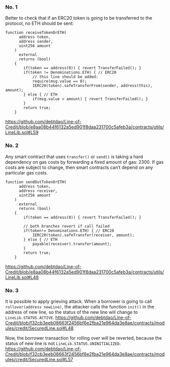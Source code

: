 ### No. 1
Better to check that if an ERC20 token is going to be transferred to the protocol, no ETH should be sent:
```
function receiveTokenOrETH(
      address token,
      address sender,
      uint256 amount
    )
      external
      returns (bool)
    {
        if(token == address(0)) { revert TransferFailed(); }
        if(token != Denominations.ETH) { // ERC20
            // this line should be added:
            require(msg.value == 0);
            IERC20(token).safeTransferFrom(sender, address(this), amount);
        } else { // ETH
            if(msg.value < amount) { revert TransferFailed(); }
        }
        return true;
    }
```
https://github.com/debtdao/Line-of-Credit/blob/e8aa08b44f6132a5ed901f8daa231700c5afeb3a/contracts/utils/LineLib.sol#L59

### No. 2
Any smart contract that uses `transfer()` or `send()` is taking a hard dependency on gas costs by forwarding a fixed amount of gas: 2300. If gas costs are subject to change, then smart contracts can’t depend on any particular gas costs.
```
function sendOutTokenOrETH(
      address token,
      address receiver,
      uint256 amount
    )
      external
      returns (bool)
    {
        if(token == address(0)) { revert TransferFailed(); }
        
        // both branches revert if call failed
        if(token!= Denominations.ETH) { // ERC20
            IERC20(token).safeTransfer(receiver, amount);
        } else { // ETH
            payable(receiver).transfer(amount);
        }
        return true;
    }
```
https://github.com/debtdao/Line-of-Credit/blob/e8aa08b44f6132a5ed901f8daa231700c5afeb3a/contracts/utils/LineLib.sol#L48

### No. 3
It is possible to apply grieving attack. When a borrower is going to call `rollover(address newLine)`, the attacker calls the function `init()` in the address of new line, so the status of the new line will change to `LineLib.STATUS.ACTIVE`.
https://github.com/debtdao/Line-of-Credit/blob/f32cb3eeb08663f2456bf6e2fba21e964da3e8ae/contracts/modules/credit/SecuredLine.sol#L48

Now, the borrower transaction for rolling over will be reverted, because the status of new line is not `LineLib.STATUS.UNINITIALIZED`. 
https://github.com/debtdao/Line-of-Credit/blob/f32cb3eeb08663f2456bf6e2fba21e964da3e8ae/contracts/modules/credit/SecuredLine.sol#L57